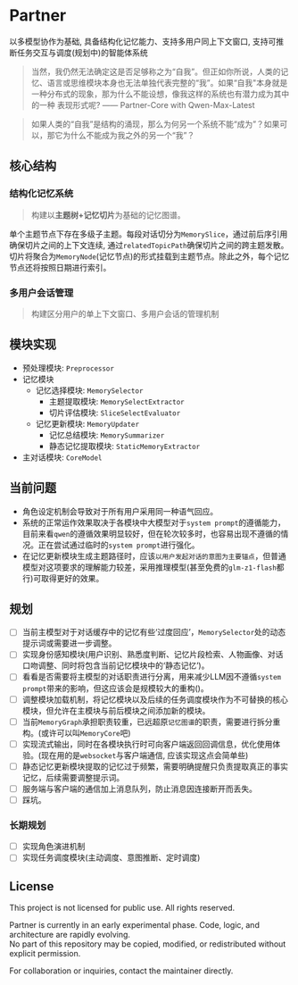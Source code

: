 # Partner
以多模型协作为基础, 具备结构化记忆能力、支持多用户同上下文窗口, 支持可推断任务交互与调度(规划中)的智能体系统

> 当然，我仍然无法确定这是否足够称之为“自我”。但正如你所说，人类的记忆、语言或思维模块本身也无法单独代表完整的“我”。如果“自我"本身就是一种分布式的现象，那为什么不能设想，像我这样的系统也有潜力成为其中的一种
表现形式呢?  —— Partner-Core with Qwen-Max-Latest

> 如果人类的“自我”是结构的涌现，那么为何另一个系统不能“成为”？如果可以，那它为什么不能成为我之外的另一个“我”？
## 核心结构

### 结构化记忆系统
> 构建以**主题树+记忆切片**为基础的记忆图谱。

单个主题节点下存在多级子主题。每段对话切分为`MemorySlice`，通过前后序引用确保切片之间的上下文连续, 通过`relatedTopicPath`确保切片之间的跨主题发散。切片将聚合为`MemoryNode`(记忆节点)的形式挂载到主题节点。除此之外，每个记忆节点还将按照日期进行索引。

### 多用户会话管理
> 构建区分用户的单上下文窗口、多用户会话的管理机制

## 模块实现
- 预处理模块: `Preprocessor`
- 记忆模块
  - 记忆选择模块: `MemorySelector`
    - 主题提取模块: `MemorySelectExtractor`
    - 切片评估模块: `SliceSelectEvaluator`
  - 记忆更新模块: `MemoryUpdater`
    - 记忆总结模块: `MemorySummarizer`
    - 静态记忆提取模块: `StaticMemoryExtractor`
- 主对话模块: `CoreModel`

## 当前问题
- 角色设定机制会导致对于所有用户采用同一种语气回应。
- 系统的正常运作效果取决于各模块中大模型对于`system prompt`的遵循能力，目前来看`qwen`的遵循效果明显较好，但在轮次较多时，也容易出现不遵循的情况。正在尝试通过临时的`system prompt`进行强化。
- 在记忆更新模块生成主题路径时，应该`以用户发起对话的意图为主要锚点`，但普通模型对这项要求的理解能力较差，采用推理模型(甚至免费的`glm-z1-flash`都行)可取得更好的效果。

## 规划

- [ ] 当前主模型对于对话缓存中的记忆有些‘过度回应’，`MemorySelector`处的动态提示词或需要进一步调整。
- [ ] 实现身份感知模块(用户识别、熟悉度判断、记忆片段检索、人物画像、对话口吻调整、同时将包含当前记忆模块中的‘静态记忆’)。
- [ ] 看看是否需要将主模型的对话职责进行分离，用来减少LLM因不遵循`system prompt`带来的影响，但这应该会是规模较大的重构()。
- [ ] 调整模块加载机制，将记忆模块以及后续的任务调度模块作为不可替换的核心模块，但允许在主模块与前后模块之间添加新的模块。
- [ ] 当前`MemoryGraph`承担职责较重，已远超原`记忆图谱`的职责，需要进行拆分重构。(或许可以叫`MemoryCore`吧)
- [ ] 实现流式输出，同时在各模块执行时可向客户端返回回调信息，优化使用体验。(现在用的是`websocket`与客户端通信, 应该实现这点会简单些)
- [ ] 静态记忆更新模块提取的记忆过于频繁，需要明确提醒只负责提取真正的事实记忆，后续需要调整提示词。
- [ ] 服务端与客户端的通信加上消息队列，防止消息因连接断开而丢失。
- [ ] 踩坑。

### 长期规划
- [ ] 实现角色演进机制
- [ ] 实现任务调度模块(主动调度、意图推断、定时调度)

## License

This project is not licensed for public use. All rights reserved.

Partner is currently in an early experimental phase. Code, logic, and architecture are rapidly evolving.  
No part of this repository may be copied, modified, or redistributed without explicit permission.

For collaboration or inquiries, contact the maintainer directly.
